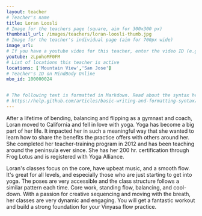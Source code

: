 ```yaml
---
layout: teacher
# Teacher's name
title: Loran Loosli
# Image for the teachers page (square, aim for 300x300 px)
thumbnail_url: /images/teachers/loran-loosli-thumb.jpg
# Image for the teacher's individual page (aim for 700px wide)
image_url: 
# If you have a youtube video for this teacher, enter the video ID (e.g. qaqiC84uaNg)
youtube: zLpohoMF0FM
# List of locations this teacher is active
locations: ['Mountain View','San Jose']
# Teacher's ID on MindBody Online
mbo_id: 100000024


# The following text is formatted in Markdown. Read about the syntax here:
# https://help.github.com/articles/basic-writing-and-formatting-syntax/
---
```


After a lifetime of bending, balancing and flipping as a gymnast and coach, Loran moved to California and fell in love with yoga. Yoga has become a big part of her life. It impacted her in such a meaningful way that she wanted to learn how to share the benefits the practice offers with others around her. She completed her teacher-training program in 2012 and has been teaching around the peninsula ever since. She has her 200 hr. certification through Frog Lotus and is registered with Yoga Alliance.

Loran's classes focus on the core, have upbeat music, and a smooth flow. It's great for all levels, and especially those who are just starting to get into yoga. The poses are very accessible and the class structure follows a similar pattern each time. Core work, standing flow, balancing, and cool-down. With a passion for creative sequencing and moving with the breath, her classes are very dynamic and engaging. You will get a fantastic workout and build a strong foundation for your Vinyasa flow practice.
